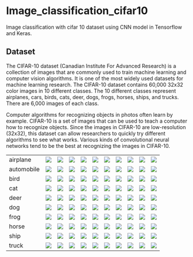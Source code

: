 # Image_classification_cifar10
Image classification with cifar 10 dataset using CNN model in Tensorflow and Keras.

## Dataset

The CIFAR-10 dataset (Canadian Institute For Advanced Research) is a collection of images that are commonly used to train machine learning and computer vision algorithms. It is one of the most widely used datasets for machine learning research. The CIFAR-10 dataset contains 60,000 32x32 color images in 10 different classes. The 10 different classes represent airplanes, cars, birds, cats, deer, dogs, frogs, horses, ships, and trucks. There are 6,000 images of each class.

Computer algorithms for recognizing objects in photos often learn by example. CIFAR-10 is a set of images that can be used to teach a computer how to recognize objects. Since the images in CIFAR-10 are low-resolution (32x32), this dataset can allow researchers to quickly try different algorithms to see what works. Various kinds of convolutional neural networks tend to be the best at recognizing the images in CIFAR-10.

<table>
    <tr>
        <td class="cifar-class-name">airplane</td>
        <td><img src="https://www.cs.toronto.edu/~kriz/cifar-10-sample/airplane1.png" class="cifar-sample" /></td>
        <td><img src="https://www.cs.toronto.edu/~kriz/cifar-10-sample/airplane2.png" class="cifar-sample" /></td>
        <td><img src="https://www.cs.toronto.edu/~kriz/cifar-10-sample/airplane3.png" class="cifar-sample" /></td>
        <td><img src="https://www.cs.toronto.edu/~kriz/cifar-10-sample/airplane4.png" class="cifar-sample" /></td>
        <td><img src="https://www.cs.toronto.edu/~kriz/cifar-10-sample/airplane5.png" class="cifar-sample" /></td>
        <td><img src="https://www.cs.toronto.edu/~kriz/cifar-10-sample/airplane6.png" class="cifar-sample" /></td>
        <td><img src="https://www.cs.toronto.edu/~kriz/cifar-10-sample/airplane7.png" class="cifar-sample" /></td>
        <td><img src="https://www.cs.toronto.edu/~kriz/cifar-10-sample/airplane8.png" class="cifar-sample" /></td>
        <td><img src="https://www.cs.toronto.edu/~kriz/cifar-10-sample/airplane9.png" class="cifar-sample" /></td>
        <td><img src="https://www.cs.toronto.edu/~kriz/cifar-10-sample/airplane10.png" class="cifar-sample" /></td>
    </tr>
    <tr>
        <td class="cifar-class-name">automobile</td>
        <td><img src="https://www.cs.toronto.edu/~kriz/cifar-10-sample/automobile1.png" class="cifar-sample" /></td>
        <td><img src="https://www.cs.toronto.edu/~kriz/cifar-10-sample/automobile2.png" class="cifar-sample" /></td>
        <td><img src="https://www.cs.toronto.edu/~kriz/cifar-10-sample/automobile3.png" class="cifar-sample" /></td>
        <td><img src="https://www.cs.toronto.edu/~kriz/cifar-10-sample/automobile4.png" class="cifar-sample" /></td>
        <td><img src="https://www.cs.toronto.edu/~kriz/cifar-10-sample/automobile5.png" class="cifar-sample" /></td>
        <td><img src="https://www.cs.toronto.edu/~kriz/cifar-10-sample/automobile6.png" class="cifar-sample" /></td>
        <td><img src="https://www.cs.toronto.edu/~kriz/cifar-10-sample/automobile7.png" class="cifar-sample" /></td>
        <td><img src="https://www.cs.toronto.edu/~kriz/cifar-10-sample/automobile8.png" class="cifar-sample" /></td>
        <td><img src="https://www.cs.toronto.edu/~kriz/cifar-10-sample/automobile9.png" class="cifar-sample" /></td>
        <td><img src="https://www.cs.toronto.edu/~kriz/cifar-10-sample/automobile10.png" class="cifar-sample" /></td>
    </tr>
    <tr>
        <td class="cifar-class-name">bird</td>
        <td><img src="https://www.cs.toronto.edu/~kriz/cifar-10-sample/bird1.png" class="cifar-sample" /></td>
        <td><img src="https://www.cs.toronto.edu/~kriz/cifar-10-sample/bird2.png" class="cifar-sample" /></td>
        <td><img src="https://www.cs.toronto.edu/~kriz/cifar-10-sample/bird3.png" class="cifar-sample" /></td>
        <td><img src="https://www.cs.toronto.edu/~kriz/cifar-10-sample/bird4.png" class="cifar-sample" /></td>
        <td><img src="https://www.cs.toronto.edu/~kriz/cifar-10-sample/bird5.png" class="cifar-sample" /></td>
        <td><img src="https://www.cs.toronto.edu/~kriz/cifar-10-sample/bird6.png" class="cifar-sample" /></td>
        <td><img src="https://www.cs.toronto.edu/~kriz/cifar-10-sample/bird7.png" class="cifar-sample" /></td>
        <td><img src="https://www.cs.toronto.edu/~kriz/cifar-10-sample/bird8.png" class="cifar-sample" /></td>
        <td><img src="https://www.cs.toronto.edu/~kriz/cifar-10-sample/bird9.png" class="cifar-sample" /></td>
        <td><img src="https://www.cs.toronto.edu/~kriz/cifar-10-sample/bird10.png" class="cifar-sample" /></td>
    </tr>
    <tr>
        <td class="cifar-class-name">cat</td>
        <td><img src="https://www.cs.toronto.edu/~kriz/cifar-10-sample/cat1.png" class="cifar-sample" /></td>
        <td><img src="https://www.cs.toronto.edu/~kriz/cifar-10-sample/cat2.png" class="cifar-sample" /></td>
        <td><img src="https://www.cs.toronto.edu/~kriz/cifar-10-sample/cat3.png" class="cifar-sample" /></td>
        <td><img src="https://www.cs.toronto.edu/~kriz/cifar-10-sample/cat4.png" class="cifar-sample" /></td>
        <td><img src="https://www.cs.toronto.edu/~kriz/cifar-10-sample/cat5.png" class="cifar-sample" /></td>
        <td><img src="https://www.cs.toronto.edu/~kriz/cifar-10-sample/cat6.png" class="cifar-sample" /></td>
        <td><img src="https://www.cs.toronto.edu/~kriz/cifar-10-sample/cat7.png" class="cifar-sample" /></td>
        <td><img src="https://www.cs.toronto.edu/~kriz/cifar-10-sample/cat8.png" class="cifar-sample" /></td>
        <td><img src="https://www.cs.toronto.edu/~kriz/cifar-10-sample/cat9.png" class="cifar-sample" /></td>
        <td><img src="https://www.cs.toronto.edu/~kriz/cifar-10-sample/cat10.png" class="cifar-sample" /></td>
    </tr>
    <tr>
        <td class="cifar-class-name">deer</td>
        <td><img src="https://www.cs.toronto.edu/~kriz/cifar-10-sample/deer1.png" class="cifar-sample" /></td>
        <td><img src="https://www.cs.toronto.edu/~kriz/cifar-10-sample/deer2.png" class="cifar-sample" /></td>
        <td><img src="https://www.cs.toronto.edu/~kriz/cifar-10-sample/deer3.png" class="cifar-sample" /></td>
        <td><img src="https://www.cs.toronto.edu/~kriz/cifar-10-sample/deer4.png" class="cifar-sample" /></td>
        <td><img src="https://www.cs.toronto.edu/~kriz/cifar-10-sample/deer5.png" class="cifar-sample" /></td>
        <td><img src="https://www.cs.toronto.edu/~kriz/cifar-10-sample/deer6.png" class="cifar-sample" /></td>
        <td><img src="https://www.cs.toronto.edu/~kriz/cifar-10-sample/deer7.png" class="cifar-sample" /></td>
        <td><img src="https://www.cs.toronto.edu/~kriz/cifar-10-sample/deer8.png" class="cifar-sample" /></td>
        <td><img src="https://www.cs.toronto.edu/~kriz/cifar-10-sample/deer9.png" class="cifar-sample" /></td>
        <td><img src="https://www.cs.toronto.edu/~kriz/cifar-10-sample/deer10.png" class="cifar-sample" /></td>
    </tr>
    <tr>
        <td class="cifar-class-name">dog</td>
        <td><img src="https://www.cs.toronto.edu/~kriz/cifar-10-sample/dog1.png" class="cifar-sample" /></td>
        <td><img src="https://www.cs.toronto.edu/~kriz/cifar-10-sample/dog2.png" class="cifar-sample" /></td>
        <td><img src="https://www.cs.toronto.edu/~kriz/cifar-10-sample/dog3.png" class="cifar-sample" /></td>
        <td><img src="https://www.cs.toronto.edu/~kriz/cifar-10-sample/dog4.png" class="cifar-sample" /></td>
        <td><img src="https://www.cs.toronto.edu/~kriz/cifar-10-sample/dog5.png" class="cifar-sample" /></td>
        <td><img src="https://www.cs.toronto.edu/~kriz/cifar-10-sample/dog6.png" class="cifar-sample" /></td>
        <td><img src="https://www.cs.toronto.edu/~kriz/cifar-10-sample/dog7.png" class="cifar-sample" /></td>
        <td><img src="https://www.cs.toronto.edu/~kriz/cifar-10-sample/dog8.png" class="cifar-sample" /></td>
        <td><img src="https://www.cs.toronto.edu/~kriz/cifar-10-sample/dog9.png" class="cifar-sample" /></td>
        <td><img src="https://www.cs.toronto.edu/~kriz/cifar-10-sample/dog10.png" class="cifar-sample" /></td>
    </tr>
    <tr>
        <td class="cifar-class-name">frog</td>
        <td><img src="https://www.cs.toronto.edu/~kriz/cifar-10-sample/frog1.png" class="cifar-sample" /></td>
        <td><img src="https://www.cs.toronto.edu/~kriz/cifar-10-sample/frog2.png" class="cifar-sample" /></td>
        <td><img src="https://www.cs.toronto.edu/~kriz/cifar-10-sample/frog3.png" class="cifar-sample" /></td>
        <td><img src="https://www.cs.toronto.edu/~kriz/cifar-10-sample/frog4.png" class="cifar-sample" /></td>
        <td><img src="https://www.cs.toronto.edu/~kriz/cifar-10-sample/frog5.png" class="cifar-sample" /></td>
        <td><img src="https://www.cs.toronto.edu/~kriz/cifar-10-sample/frog6.png" class="cifar-sample" /></td>
        <td><img src="https://www.cs.toronto.edu/~kriz/cifar-10-sample/frog7.png" class="cifar-sample" /></td>
        <td><img src="https://www.cs.toronto.edu/~kriz/cifar-10-sample/frog8.png" class="cifar-sample" /></td>
        <td><img src="https://www.cs.toronto.edu/~kriz/cifar-10-sample/frog9.png" class="cifar-sample" /></td>
        <td><img src="https://www.cs.toronto.edu/~kriz/cifar-10-sample/frog10.png" class="cifar-sample" /></td>
    </tr>
    <tr>
        <td class="cifar-class-name">horse</td>
        <td><img src="https://www.cs.toronto.edu/~kriz/cifar-10-sample/horse1.png" class="cifar-sample" /></td>
        <td><img src="https://www.cs.toronto.edu/~kriz/cifar-10-sample/horse2.png" class="cifar-sample" /></td>
        <td><img src="https://www.cs.toronto.edu/~kriz/cifar-10-sample/horse3.png" class="cifar-sample" /></td>
        <td><img src="https://www.cs.toronto.edu/~kriz/cifar-10-sample/horse4.png" class="cifar-sample" /></td>
        <td><img src="https://www.cs.toronto.edu/~kriz/cifar-10-sample/horse5.png" class="cifar-sample" /></td>
        <td><img src="https://www.cs.toronto.edu/~kriz/cifar-10-sample/horse6.png" class="cifar-sample" /></td>
        <td><img src="https://www.cs.toronto.edu/~kriz/cifar-10-sample/horse7.png" class="cifar-sample" /></td>
        <td><img src="https://www.cs.toronto.edu/~kriz/cifar-10-sample/horse8.png" class="cifar-sample" /></td>
        <td><img src="https://www.cs.toronto.edu/~kriz/cifar-10-sample/horse9.png" class="cifar-sample" /></td>
        <td><img src="https://www.cs.toronto.edu/~kriz/cifar-10-sample/horse10.png" class="cifar-sample" /></td>
    </tr>
    <tr>
        <td class="cifar-class-name">ship</td>
        <td><img src="https://www.cs.toronto.edu/~kriz/cifar-10-sample/ship1.png" class="cifar-sample" /></td>
        <td><img src="https://www.cs.toronto.edu/~kriz/cifar-10-sample/ship2.png" class="cifar-sample" /></td>
        <td><img src="https://www.cs.toronto.edu/~kriz/cifar-10-sample/ship3.png" class="cifar-sample" /></td>
        <td><img src="https://www.cs.toronto.edu/~kriz/cifar-10-sample/ship4.png" class="cifar-sample" /></td>
        <td><img src="https://www.cs.toronto.edu/~kriz/cifar-10-sample/ship5.png" class="cifar-sample" /></td>
        <td><img src="https://www.cs.toronto.edu/~kriz/cifar-10-sample/ship6.png" class="cifar-sample" /></td>
        <td><img src="https://www.cs.toronto.edu/~kriz/cifar-10-sample/ship7.png" class="cifar-sample" /></td>
        <td><img src="https://www.cs.toronto.edu/~kriz/cifar-10-sample/ship8.png" class="cifar-sample" /></td>
        <td><img src="https://www.cs.toronto.edu/~kriz/cifar-10-sample/ship9.png" class="cifar-sample" /></td>
        <td><img src="https://www.cs.toronto.edu/~kriz/cifar-10-sample/ship10.png" class="cifar-sample" /></td>
    </tr>
    <tr>
        <td class="cifar-class-name">truck</td>
        <td><img src="https://www.cs.toronto.edu/~kriz/cifar-10-sample/truck1.png" class="cifar-sample" /></td>
        <td><img src="https://www.cs.toronto.edu/~kriz/cifar-10-sample/truck2.png" class="cifar-sample" /></td>
        <td><img src="https://www.cs.toronto.edu/~kriz/cifar-10-sample/truck3.png" class="cifar-sample" /></td>
        <td><img src="https://www.cs.toronto.edu/~kriz/cifar-10-sample/truck4.png" class="cifar-sample" /></td>
        <td><img src="https://www.cs.toronto.edu/~kriz/cifar-10-sample/truck5.png" class="cifar-sample" /></td>
        <td><img src="https://www.cs.toronto.edu/~kriz/cifar-10-sample/truck6.png" class="cifar-sample" /></td>
        <td><img src="https://www.cs.toronto.edu/~kriz/cifar-10-sample/truck7.png" class="cifar-sample" /></td>
        <td><img src="https://www.cs.toronto.edu/~kriz/cifar-10-sample/truck8.png" class="cifar-sample" /></td>
        <td><img src="https://www.cs.toronto.edu/~kriz/cifar-10-sample/truck9.png" class="cifar-sample" /></td>
        <td><img src="https://www.cs.toronto.edu/~kriz/cifar-10-sample/truck10.png" class="cifar-sample" /></td>
    </tr>
</table>
